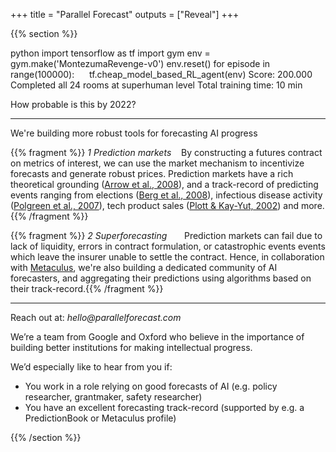 +++
title = "Parallel Forecast"
outputs = ["Reveal"]
+++
<!--- menu currently not working, hence some noise in body.HTML
and nav.html --->


{{% section %}}

<div style="text-align: left" >
<div id="termynal" data-ty-typeDelay="20" data-ty-lineDelay="600" data-termynal>
    <span data-ty="input" data-ty-prompt="~/user >">python</span>
    <span data-ty="input" data-ty-prompt=">>>">import tensorflow as tf</span>
    <span data-ty="input" data-ty-prompt=">>>">import gym</span>
    <span data-ty="input" data-ty-prompt=">>>">env = gym.make('MontezumaRevenge-v0')</span>
    <span data-ty="input" data-ty-prompt=">>>">env.reset()</span>
    <span data-ty="input" data-ty-prompt=">>>">for episode in range(100000):</span>
    <span data-ty="input" data-ty-prompt=">>>">&nbsp;&nbsp;&nbsp;&nbsp; <!--- this not an input!! ---> tf.cheap_model_based_RL_agent(env)</span>
    <span data-ty="progress"></span>
    <span data-ty>Score: 200.000</span>
    <span data-ty>Completed all 24 rooms at superhuman level</span>
    <span data-ty>Total training time: 10 min</span>
</div>

How probable is this by 2022?

<!--- </div> --->


---

<div style="text-align:left">

We're building more robust tools for forecasting AI progress


{{% fragment %}} _1 Prediction markets_ &nbsp;&nbsp; By constructing a futures contract on metrics of interest, we can use the market mechanism to incentivize forecasts and generate robust prices. Prediction markets have a rich theoretical grounding ([Arrow et al., 2008](http://science.sciencemag.org/content/320/5878/877)), and a track-record of predicting events ranging from elections ([Berg et al., 2008](https://econpapers.repec.org/article/eeeintfor/v_3a24_3ay_3a2008_3ai_3a2_3ap_3a285-300.htm)), infectious disease activity ([Polgreen et al., 2007](https://academic.oup.com/cid/article/44/2/272/330878)), tech product sales ([Plott & Kay-Yut, 2002](https://authors.library.caltech.edu/44358/)) and more.{{% /fragment %}}

{{% fragment %}} _2 Superforecasting_ &nbsp;&nbsp;&nbsp;&nbsp;&nbsp; Prediction markets can fail due to lack of liquidity, errors in contract formulation, or catastrophic events events which leave the insurer unable to settle the contract. Hence, in collaboration with [Metaculus](https://www.metaculus.com/questions/), we're also building a dedicated community of AI forecasters, and aggregating their predictions using algorithms based on their track-record.{{% /fragment %}}


---

<div style="text-align:left">

Reach out at: _hello@parallelforecast.com_


We’re a team from Google and Oxford who believe in the importance of building better institutions for making intellectual progress.

We’d especially like to hear from you if:

* You work in a role relying on good forecasts of AI (e.g. policy researcher, grantmaker, safety researcher)
* You have an excellent forecasting track-record (supported by e.g. a PredictionBook or Metaculus profile)


</div>

{{% /section %}}
